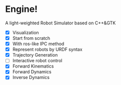 # Engine!
A light-weighted Robot Simulator based on C++&GTK
- [x] Visualization
- [x] Start from scratch
- [x] With ros-like IPC method
- [x] Represent robots by URDF syntax 
- [x] Trajectory Generation 
- [ ] Interactive robot control
- [x] Forward Kinematics
- [x] Forward Dynamics
- [x] Inverse Dynamics